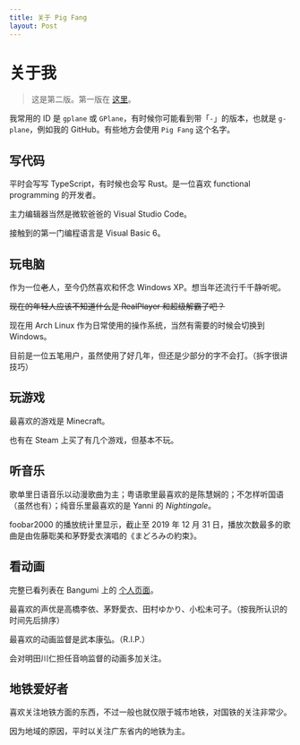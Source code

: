 ```yaml
---
title: 关于 Pig Fang
layout: Post
---
```


# 关于我

> 这是第二版。第一版在 [这里](./edition-1.md)。

我常用的 ID 是 `gplane` 或 `GPlane`，有时候你可能看到带「`-`」的版本，也就是 `g-plane`，例如我的 GitHub。有些地方会使用 `Pig Fang` 这个名字。

## 写代码

平时会写写 TypeScript，有时候也会写 Rust。是一位喜欢 functional programming 的开发者。

主力编辑器当然是微软爸爸的 Visual Studio Code。

接触到的第一门编程语言是 Visual Basic 6。

## 玩电脑

作为一位~~老~~人，至今仍然喜欢和怀念 Windows XP。想当年还流行千千静听呢。

~~现在的年轻人应该不知道什么是 RealPlayer 和超级解霸了吧？~~

现在用 Arch Linux 作为日常使用的操作系统，当然有需要的时候会切换到 Windows。

目前是一位五笔用户，虽然使用了好几年，但还是少部分的字不会打。（拆字很讲技巧）

## 玩游戏

最喜欢的游戏是 Minecraft。

也有在 Steam 上买了有几个游戏，但基本不玩。

## 听音乐

歌单里日语音乐以动漫歌曲为主；粤语歌里最喜欢的是陈慧娴的；不怎样听国语（虽然也有）；纯音乐里最喜欢的是 Yanni 的 *Nightingale*。

foobar2000 的播放统计里显示，截止至 2019 年 12 月 31 日，播放次数最多的歌曲是由佐藤聡美和茅野愛衣演唱的《まどろみの約束》。

## 看动画

完整已看列表在 Bangumi 上的 [个人页面](https://bgm.tv/user/468610)。

最喜欢的声优是高橋李依、茅野愛衣、田村ゆかり、小松未可子。（按我所认识的时间先后排序）

最喜欢的动画监督是武本康弘。（R.I.P.）

会对明田川仁担任音响监督的动画多加关注。

## 地铁爱好者

喜欢关注地铁方面的东西，不过一般也就仅限于城市地铁，对国铁的关注非常少。

因为地域的原因，平时以关注广东省内的地铁为主。